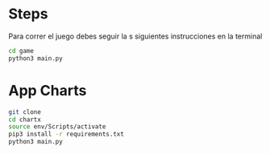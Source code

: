 # Steps

Para correr el juego debes seguir la s siguientes instrucciones en la terminal

```sh
cd game
python3 main.py
```

# App Charts

```sh
git clone
cd chartx
source env/Scripts/activate
pip3 install -r requirements.txt
python3 main.py
```


